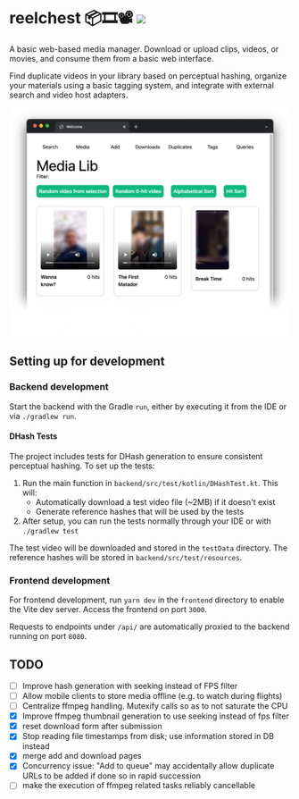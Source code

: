 # reelchest 📦🎞️📽️ ![](https://img.shields.io/badge/-in%20early%20development!-blueviolet)

A basic web-based media manager. Download or upload clips, videos, or movies, and consume them from a basic web
interface.

Find duplicate videos in your library based on perceptual hashing, organize your materials using a basic tagging system,
and integrate with external search and video host adapters.

![](screenshot.png)

## Setting up for development

### Backend development
Start the backend with the Gradle `run`, either by executing it from the IDE or via `./gradlew run`.

#### DHash Tests

The project includes tests for DHash generation to ensure consistent perceptual hashing. To set up the tests:

1. Run the main function in `backend/src/test/kotlin/DHashTest.kt`. This will:
   - Automatically download a test video file (~2MB) if it doesn't exist
   - Generate reference hashes that will be used by the tests
2. After setup, you can run the tests normally through your IDE or with `./gradlew test`

The test video will be downloaded and stored in the `testData` directory.
The reference hashes will be stored in `backend/src/test/resources`.

### Frontend development
For frontend development, run `yarn dev` in the `frontend` directory to enable the Vite dev server. Access the frontend on port `3000`.

Requests to endpoints under `/api/` are automatically proxied to the backend running on port `8080`.

## TODO

- [ ] Improve hash generation with seeking instead of FPS filter
- [ ] Allow mobile clients to store media offline (e.g. to watch during flights)
- [ ] Centralize ffmpeg handling. Mutexify calls so as to not saturate the CPU
- [x] Improve ffmpeg thumbnail generation to use seeking instead of fps filter
- [x] reset download form after submission
- [x] Stop reading file timestamps from disk; use information stored in DB instead
- [x] merge add and download pages
- [x] Concurrency issue: "Add to queue" may accidentally allow duplicate URLs to be added if done so in rapid succession
- [ ] make the execution of ffmpeg related tasks reliably cancellable
